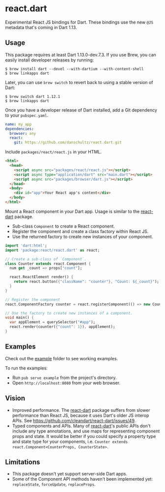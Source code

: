 # react.dart

Experimental React JS bindings for Dart. These bindings use the new `@JS` metadata that's coming in Dart 1.13.

## Usage

This package requires at least Dart 1.13.0-dev.7.3. If you use Brew, you can easily install developer releases by running:

```
$ brew install dart --devel --with-dartium --with-content-shell
$ brew linkapps dart
```

Later, you can use `brew switch` to revert back to using a stable version of Dart:

```
$ brew switch dart 1.12.1
$ brew linkapps dart
```

Once you have a developer release of Dart installed, add a Git dependency to your `pubspec.yaml`.

```yaml
name: my_app
dependencies:
  browser: any
  react:
    git: https://github.com/danschultz/react.dart.git
```

Include `packages/react/react.js` in your HTML.

```html
<html>
  <head>
    <script async src="packages/react/react.js"></script>
    <script async type="application/dart" src="main.dart"></script>
    <script async src="packages/browser/dart.js"></script>
  </head>
  <body>
    <div id="app">Your React app's content</div>
  </body>
</html>
```

Mount a React component in your Dart app. Usage is similar to the [react-dart] package.

* Sub-class `Component` to create a React component.
* Register the component and create a class factory within React JS.
* Use the returned factory to create new instances of your component.

```dart
import 'dart:html';
import 'package:react/react.dart' as react;

// Create a sub-class of `Component`.
class Counter extends react.Component {
  num get _count => props["count"];

  react.ReactElement render() {
    return react.button({"className": "counter"}, "Count: ${_count}");
  }
}

// Register the component
react.ComponentFactory counter = react.registerComponent(() => new Counter());

// Use the factory to create new instances of a component.
void main() {
  var appElement = querySelector("#app");
  react.render(counter({"count": 1}), appElement);
}
```

## Examples

Check out the [example] folder to see working examples.

To run the examples:

* Run `pub serve example` from the project's directory.
* Open `http://localhost:8080` from your web browser.

## Vision

* Improved performance. The [react-dart] package suffers from slower performance than React JS, because it uses Dart's older JS interop APIs. See https://github.com/cleandart/react-dart/issues/49.
* Typed components and APIs. Many of [react-dart]'s public APIs don't include any type annotations, and use maps for representing component props and state. It would be better if you could specify a property type and state type for your components, i.e. `Counter extends react.Component<CounterProps, CounterState>`.

## Limitations

* This package doesn't yet support server-side Dart apps.
* Some of the Component API methods haven't been implemented yet: `replaceState`, `forceUpdate`, `replaceProps`.

[example]: https://github.com/danschultz/react.dart/tree/master/example
[react-dart]: https://github.com/cleandart/react-dart/
